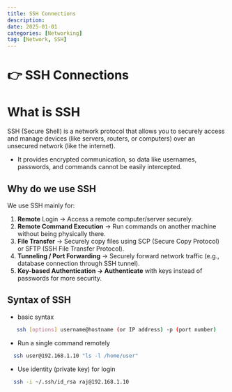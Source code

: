 ```yaml
---
title: SSH Connections
description: 
date: 2025-01-01
categories: [Networking]
tag: [Network, SSH]
---
```


# 👉 SSH Connections

# What is SSH
SSH (Secure Shell) is a network protocol that allows you to securely access and manage devices (like servers, routers, or computers) over an unsecured network (like the internet).
- It provides encrypted communication, so data like usernames, passwords, and commands cannot be easily intercepted.

## Why do we use SSH
We use SSH mainly for:
1. **Remote** Login
 → Access a remote computer/server securely.
1. **Remote Command Execution** → Run commands on another machine without being physically there.
1. **File Transfer** → Securely copy files using SCP (Secure Copy Protocol) or SFTP (SSH File Transfer Protocol).
1. **Tunneling / Port Forwarding** → Securely forward network traffic (e.g., database connection through SSH tunnel).
1. **Key-based Authentication → Authenticate** with keys instead of passwords for more security.

## Syntax of SSH
- basic syntax
```bash 
   ssh [options] username@hostname (or IP address) -p (port number)
```
- Run a single command remotely
```bash
  ssh user@192.168.1.10 "ls -l /home/user"
```
- Use identity (private key) for login
```bash
  ssh -i ~/.ssh/id_rsa raj@192.168.1.10
```